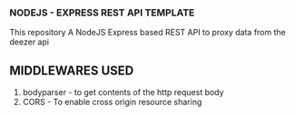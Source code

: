 ### NODEJS - EXPRESS REST API TEMPLATE

This repository A NodeJS Express based REST API to proxy data from the deezer api

## MIDDLEWARES USED

1. bodyparser - to get contents of the http request body
2. CORS - To enable cross origin resource sharing

